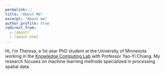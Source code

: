 ```yaml
---
permalink: /
title: "About Me"
excerpt: "About me"
author_profile: true
redirect_from: 
  - /about/
  - /about.html
---
```


Hi, I'm Theresa, a 1st year PhD student at the University of Minnesota working in the [Knowledge Computing Lab](https://knowledge-computing.github.io/) with Professor Yao-Yi Chiang. My research focuses on machine learning methods specialized in processing spatial data.

